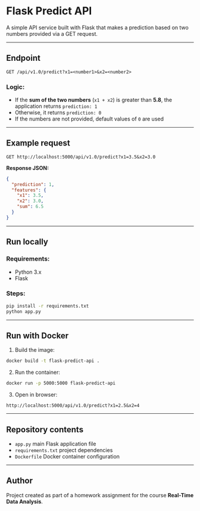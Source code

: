 # Flask Predict API

A simple API service built with Flask that makes a prediction based on two numbers provided via a GET request.

---

##  Endpoint

```
GET /api/v1.0/predict?x1=<number1>&x2=<number2>
```

###  Logic:
- If the **sum of the two numbers** (`x1 + x2`) is greater than **5.8**, the application returns `prediction: 1`
- Otherwise, it returns `prediction: 0`
- If the numbers are not provided, default values of `0` are used

---

##  Example request

```
GET http://localhost:5000/api/v1.0/predict?x1=3.5&x2=3.0
```

**Response JSON:**
```json
{
  "prediction": 1,
  "features": {
    "x1": 3.5,
    "x2": 3.0,
    "sum": 6.5
  }
}
```

---

##  Run locally

### Requirements:
- Python 3.x
- Flask

### Steps:
```bash
pip install -r requirements.txt
python app.py
```

---

##  Run with Docker

1. Build the image:
```bash
docker build -t flask-predict-api .
```

2. Run the container:
```bash
docker run -p 5000:5000 flask-predict-api
```

3. Open in browser:
```
http://localhost:5000/api/v1.0/predict?x1=2.5&x2=4
```

---

##  Repository contents

- `app.py`  main Flask application file
- `requirements.txt`  project dependencies
- `Dockerfile`  Docker container configuration

---

##  Author
Project created as part of a homework assignment for the course **Real-Time Data Analysis**.